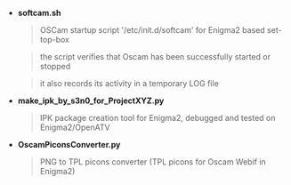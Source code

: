 + **softcam.sh**
   > OSCam startup script '/etc/init.d/softcam' for Enigma2 based set-top-box
   
   > the script verifies that Oscam has been successfully started or stopped
   
   > it also records its activity in a temporary LOG file

+ **make_ipk_by_s3n0_for_ProjectXYZ.py**
   > IPK package creation tool for Enigma2, debugged and tested on Enigma2/OpenATV

+ **OscamPiconsConverter.py**
   > PNG to TPL picons converter (TPL picons for Oscam Webif in Enigma2)
